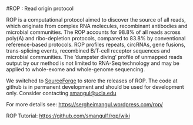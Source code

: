 #ROP : Read origin protocol

ROP is a computational protocol aimed to discover the source of all reads, which originate from complex RNA molecules, recombinant antibodies and microbial communities. The ROP accounts for 98.8% of all reads across poly(A) and ribo-depletion protocols, compared to 83.8% by conventional reference-based protocols. ROP profiles repeats, circRNAs, gene fusions, trans-splicing events, recombined B/T-cell receptor sequences and microbial communities.  The ‘dumpster diving’ profile of unmapped reads output by our method is not limited to RNA-Seq technology and may be applied to whole-exome and whole-genome sequencing.

We switched to [SourceForge](https://sourceforge.net/projects/rop2/) to store the  releases of ROP. The code at github is in permanent development and should be used for development only. Consider contacting smangul@ucla.edu

For more details see: https://sergheimangul.wordpress.com/rop/

ROP Tutorial: https://github.com/smangul1/rop/wiki
